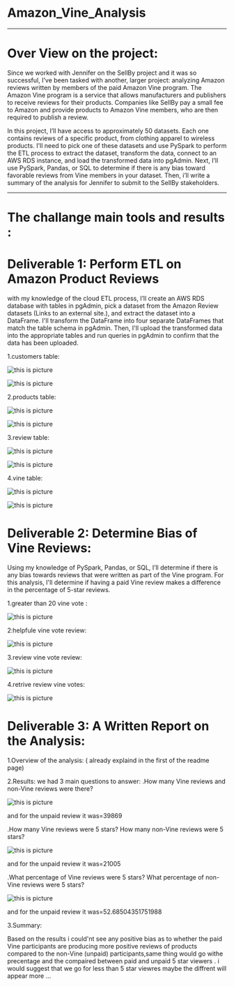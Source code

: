 # Amazon_Vine_Analysis
---------------------------------------------
# Over View on the project:
Since we worked with Jennifer on the SellBy project and it was so successful, I’ve been tasked with another, larger project: analyzing Amazon reviews written by members of the paid Amazon Vine program. The Amazon Vine program is a service that allows manufacturers and publishers to receive reviews for their products. Companies like SellBy pay a small fee to Amazon and provide products to Amazon Vine members, who are then required to publish a review.

In this project, I’ll have access to approximately 50 datasets. Each one contains reviews of a specific product, from clothing apparel to wireless products. I'll need to pick one of these datasets and use PySpark to perform the ETL process to extract the dataset, transform the data, connect to an AWS RDS instance, and load the transformed data into pgAdmin. Next, I’ll use PySpark, Pandas, or SQL to determine if there is any bias toward favorable reviews from Vine members in your dataset. Then, i’ll write a summary of the analysis for Jennifer to submit to the SellBy stakeholders.

----------------------------------------------------------------------
# The challange main tools and results :
# Deliverable 1: Perform ETL on Amazon Product Reviews

with my knowledge of the cloud ETL process, I’ll create an AWS RDS database with tables in pgAdmin, pick a dataset from the Amazon Review datasets (Links to an external site.), and extract the dataset into a DataFrame. I'll transform the DataFrame into four separate DataFrames that match the table schema in pgAdmin. Then, I'll upload the transformed data into the appropriate tables and run queries in pgAdmin to confirm that the data has been uploaded.

1.customers table:

![this is picture](https://github.com/Farah86/Amazon_Vine_Analysis/blob/main/pics/customers1.png)

![this is picture](https://github.com/Farah86/Amazon_Vine_Analysis/blob/main/pics/customers2.png)

2.products table:

![this is picture](https://github.com/Farah86/Amazon_Vine_Analysis/blob/main/pics/producttable1.png)

![this is picture](https://github.com/Farah86/Amazon_Vine_Analysis/blob/main/pics/producttable2.png)

3.review table:

![this is picture](https://github.com/Farah86/Amazon_Vine_Analysis/blob/main/pics/reviewtable1.png)

![this is picture](https://github.com/Farah86/Amazon_Vine_Analysis/blob/main/pics/reviewtable2.png)

4.vine table:

![this is picture](https://github.com/Farah86/Amazon_Vine_Analysis/blob/main/pics/vinetable1.png)

![this is picture](https://github.com/Farah86/Amazon_Vine_Analysis/blob/main/pics/vinetable2.png)

# Deliverable 2: Determine Bias of Vine Reviews:

Using my knowledge of PySpark, Pandas, or SQL, I’ll determine if there is any bias towards reviews that were written as part of the Vine program. For this analysis, I'll determine if having a paid Vine review makes a difference in the percentage of 5-star reviews.

1.greater than 20 vine vote :

![this is picture](https://github.com/Farah86/Amazon_Vine_Analysis/blob/main/pics/greatervinevote.png)

2:helpfule vine vote review:

![this is picture](https://github.com/Farah86/Amazon_Vine_Analysis/blob/main/pics/helpfulvinevote.png)

3.review vine vote review:

![this is picture](https://github.com/Farah86/Amazon_Vine_Analysis/blob/main/pics/reviewvinevote.png)

4.retrive review vine votes:

![this is picture](https://github.com/Farah86/Amazon_Vine_Analysis/blob/main/pics/rreviewvinevote.png)


# Deliverable 3: A Written Report on the Analysis:

1.Overview of the analysis: ( already explaind in the first of the readme page)

2.Results:
we had 3 main questions to answer:
.How many Vine reviews and non-Vine reviews were there?

![this is picture](https://github.com/Farah86/Amazon_Vine_Analysis/blob/main/pics/totalpaidreview.png)

and for the unpaid review it was=39869

.How many Vine reviews were 5 stars? How many non-Vine reviews were 5 stars?

![this is picture](https://github.com/Farah86/Amazon_Vine_Analysis/blob/main/pics/5starreviewpaid.png)

and for the unpaid review it was=21005

.What percentage of Vine reviews were 5 stars? What percentage of non-Vine reviews were 5 stars?

![this is picture](https://github.com/Farah86/Amazon_Vine_Analysis/blob/main/pics/precentage5starreview.png)

and for the unpaid review it was=52.68504351751988

3.Summary:

Based on the results i could'nt see any positive bias as to whether the paid Vine participants are producing more positive reviews of products compared to the non-Vine (unpaid) participants,same thing would go withe precentage and the compaired between  paid and unpaid 5 star viewers .
i would suggest that we go for less than 5 star viewres maybe the diffrent will appear more ...
